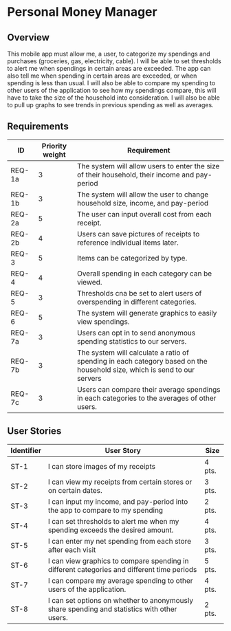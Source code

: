 # Personal Money Manager

## Overview
This mobile app must allow me, a user, to categorize my spendings and purchases (groceries, gas, electricity, cable). I will be able to set thresholds to alert me when spendings in certain areas are exceeded. The app can also tell me when spending in certain areas are exceeded, or when spending is less than usual. I will also be able to compare my spending to other users of the application to see how my spendings compare, this will have to take the size of the household into consideration. I will also be able to pull up graphs to see trends in previous spending as well as averages.

## Requirements
| ID   | Priority weight | Requirement |
|------|-----------------|-------------|
|REQ-1a|3| The system will allow users to enter the size of their household, their income and pay-period |
|REQ-1b|3| The system will allow the user to change household size, income, and pay-period |
|REQ-2a|5| The user can input overall cost from each receipt. |
|REQ-2b|4| Users can save pictures of receipts to reference individual items later. |
|REQ-3 |5| Items can be categorized by type. |
|REQ-4 |4| Overall spending in each category can be viewed. |
|REQ-5 |3| Thresholds cna be set to alert users of overspending in different categories. |
|REQ-6 |5| The system will generate graphics to easily view spendings. |
|REQ-7a|3| Users can opt in to send anonymous spending statistics to our servers. |
|REQ-7b|3| The system will calculate a ratio of spending in each category based on the household size, which is send to our servers |
|REQ-7c|3| Users can compare their average spendings in each categories to the averages of other users. |

## User Stories
| Identifier | User Story | Size |
|------------|------------|------|
|ST-1| I can store images of my receipts | 4 pts. |
|ST-2| I can view my receipts from certain stores or on certain dates. | 3 pts. |
|ST-3| I can input my income, and pay-period into the app to compare to my spending | 2 pts. |
|ST-4| I can set thresholds to alert me when my spending exceeds the desired amount. | 4 pts. |
|ST-5| I can enter my net spending from each store after each visit | 3 pts. |
|ST-6| I can view graphics to compare spending in different categories and different time periods | 5 pts. |
|ST-7| I can compare my average spending to other users of the application. | 4 pts.|
|ST-8| I can set options on whether to anonymously share spending and statistics with other users. | 2 pts. |

